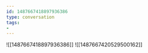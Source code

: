 ```yaml
---
id: 1487667418897936386
type: conversation
tags:
- 
---
```

![[1487667418897936386]]
![[1487667420529500162]]

